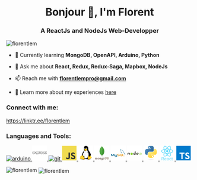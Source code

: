 <h1 align="center">Bonjour 👋, I'm Florent</h1>
<h3 align="center">A ReactJs and NodeJs Web-Developper</h3>

<p align="left"> <img src="https://komarev.com/ghpvc/?username=florentlem&label=Profile%20views&color=0e75b6&style=flat" alt="florentlem" /> </p>

- 🌱 Currently learning **MongoDB, OpenAPI, Arduino, Python**

- 💬 Ask me about **React, Redux, Redux-Saga, Mapbox, NodeJs**

- 📫 Reach me with **florentlempro@gmail.com**

- 📄 Learn more about my experiences [here](https://www.linkedin.com/in/florentlem-21/detail/overlay-view/urn:li:fsd_profileTreasuryMedia:(ACoAADJozlwBZIIPWIRnEcaVKhCydntJfNMVJDg,1606165121837)/)

<h3 align="left">Connect with me:</h3>
<p align="left">
<a href="https://linktr.ee/florentlem"  target="_blank" rel="noopener noreferrer">https://linktr.ee/florentlem</a>
</p>

<h3 align="left">Languages and Tools:</h3>
<p align="left"> <a href="https://www.arduino.cc/"  target="_blank" rel="noopener noreferrer"> <img src="https://cdn.worldvectorlogo.com/logos/arduino-1.svg" alt="arduino" width="40" height="40"/> </a> <a href="https://expressjs.com" target="_blank"> <img src="https://raw.githubusercontent.com/devicons/devicon/master/icons/express/express-original-wordmark.svg" alt="express" width="40" height="40"/> </a> <a href="https://git-scm.com/"  target="_blank" rel="noopener noreferrer"> <img src="https://www.vectorlogo.zone/logos/git-scm/git-scm-icon.svg" alt="git" width="40" height="40"/> </a> <a href="https://developer.mozilla.org/en-US/docs/Web/JavaScript"  target="_blank" rel="noopener noreferrer"> <img src="https://raw.githubusercontent.com/devicons/devicon/master/icons/javascript/javascript-original.svg" alt="javascript" width="40" height="40"/> </a> <a href="https://www.linux.org/"  target="_blank" rel="noopener noreferrer"> <img src="https://raw.githubusercontent.com/devicons/devicon/master/icons/linux/linux-original.svg" alt="linux" width="40" height="40"/> </a> <a href="https://www.mongodb.com/"  target="_blank" rel="noopener noreferrer"> <img src="https://raw.githubusercontent.com/devicons/devicon/master/icons/mongodb/mongodb-original-wordmark.svg" alt="mongodb" width="40" height="40"/> </a> <a href="https://www.mysql.com/"  target="_blank" rel="noopener noreferrer"> <img src="https://raw.githubusercontent.com/devicons/devicon/master/icons/mysql/mysql-original-wordmark.svg" alt="mysql" width="40" height="40"/> </a> <a href="https://nodejs.org"  target="_blank" rel="noopener noreferrer"> <img src="https://raw.githubusercontent.com/devicons/devicon/master/icons/nodejs/nodejs-original-wordmark.svg" alt="nodejs" width="40" height="40"/> </a> <a href="https://www.python.org"  target="_blank" rel="noopener noreferrer"> <img src="https://raw.githubusercontent.com/devicons/devicon/master/icons/python/python-original.svg" alt="python" width="40" height="40"/> </a> <a href="https://reactjs.org/"  target="_blank" rel="noopener noreferrer"> <img src="https://raw.githubusercontent.com/devicons/devicon/master/icons/react/react-original-wordmark.svg" alt="react" width="40" height="40"/> </a> <a href="https://www.typescriptlang.org/"  target="_blank" rel="noopener noreferrer"> <img src="https://raw.githubusercontent.com/devicons/devicon/master/icons/typescript/typescript-original.svg" alt="typescript" width="40" height="40"/> </a> </p>

<p><img align="left" src="https://github-readme-stats.vercel.app/api/top-langs?username=florentlem&show_icons=true&locale=en&layout=compact" alt="florentlem" /></p>

<p>&nbsp;<img align="center" src="https://github-readme-stats.vercel.app/api?username=florentlem&show_icons=true&locale=en" alt="florentlem" /></p>
